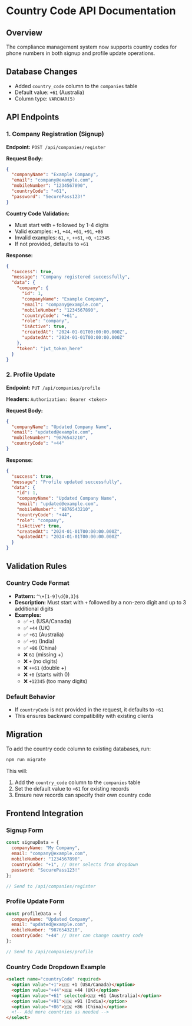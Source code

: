 # Country Code API Documentation

## Overview
The compliance management system now supports country codes for phone numbers in both signup and profile update operations.

## Database Changes
- Added `country_code` column to the `companies` table
- Default value: `+61` (Australia)
- Column type: `VARCHAR(5)`

## API Endpoints

### 1. Company Registration (Signup)

**Endpoint:** `POST /api/companies/register`

**Request Body:**
```json
{
  "companyName": "Example Company",
  "email": "company@example.com",
  "mobileNumber": "1234567890",
  "countryCode": "+61",
  "password": "SecurePass123!"
}
```

**Country Code Validation:**
- Must start with `+` followed by 1-4 digits
- Valid examples: `+1`, `+44`, `+61`, `+91`, `+86`
- Invalid examples: `61`, `+`, `++61`, `+0`, `+12345`
- If not provided, defaults to `+61`

**Response:**
```json
{
  "success": true,
  "message": "Company registered successfully",
  "data": {
    "company": {
      "id": 1,
      "companyName": "Example Company",
      "email": "company@example.com",
      "mobileNumber": "1234567890",
      "countryCode": "+61",
      "role": "company",
      "isActive": true,
      "createdAt": "2024-01-01T00:00:00.000Z",
      "updatedAt": "2024-01-01T00:00:00.000Z"
    },
    "token": "jwt_token_here"
  }
}
```

### 2. Profile Update

**Endpoint:** `PUT /api/companies/profile`

**Headers:** `Authorization: Bearer <token>`

**Request Body:**
```json
{
  "companyName": "Updated Company Name",
  "email": "updated@example.com",
  "mobileNumber": "9876543210",
  "countryCode": "+44"
}
```

**Response:**
```json
{
  "success": true,
  "message": "Profile updated successfully",
  "data": {
    "id": 1,
    "companyName": "Updated Company Name",
    "email": "updated@example.com",
    "mobileNumber": "9876543210",
    "countryCode": "+44",
    "role": "company",
    "isActive": true,
    "createdAt": "2024-01-01T00:00:00.000Z",
    "updatedAt": "2024-01-01T00:00:00.000Z"
  }
}
```

## Validation Rules

### Country Code Format
- **Pattern:** `^\+[1-9]\d{0,3}$`
- **Description:** Must start with `+` followed by a non-zero digit and up to 3 additional digits
- **Examples:**
  - ✅ `+1` (USA/Canada)
  - ✅ `+44` (UK)
  - ✅ `+61` (Australia)
  - ✅ `+91` (India)
  - ✅ `+86` (China)
  - ❌ `61` (missing +)
  - ❌ `+` (no digits)
  - ❌ `++61` (double +)
  - ❌ `+0` (starts with 0)
  - ❌ `+12345` (too many digits)

### Default Behavior
- If `countryCode` is not provided in the request, it defaults to `+61`
- This ensures backward compatibility with existing clients

## Migration

To add the country code column to existing databases, run:

```bash
npm run migrate
```

This will:
1. Add the `country_code` column to the `companies` table
2. Set the default value to `+61` for existing records
3. Ensure new records can specify their own country code

## Frontend Integration

### Signup Form
```javascript
const signupData = {
  companyName: "My Company",
  email: "company@example.com",
  mobileNumber: "1234567890",
  countryCode: "+1", // User selects from dropdown
  password: "SecurePass123!"
};

// Send to /api/companies/register
```

### Profile Update Form
```javascript
const profileData = {
  companyName: "Updated Company",
  email: "updated@example.com",
  mobileNumber: "9876543210",
  countryCode: "+44" // User can change country code
};

// Send to /api/companies/profile
```

### Country Code Dropdown Example
```html
<select name="countryCode" required>
  <option value="+1">🇺🇸 +1 (USA/Canada)</option>
  <option value="+44">🇬🇧 +44 (UK)</option>
  <option value="+61" selected>🇦🇺 +61 (Australia)</option>
  <option value="+91">🇮🇳 +91 (India)</option>
  <option value="+86">🇨🇳 +86 (China)</option>
  <!-- Add more countries as needed -->
</select>
``` 
